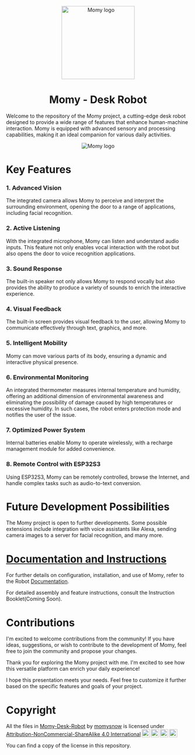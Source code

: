 <div align="center">
    <img src="https://github.com/momysnow/Momy-Desk-Robot/blob/23ec66313f0c9b1030bf521e6e0c987154239661/image/logo.png" alt="Momy logo" height="200">
    <h1>Momy - Desk Robot</h1>
</div>

Welcome to the repository of the Momy project, a cutting-edge desk robot designed to provide a wide range of features that enhance human-machine interaction. Momy is equipped with advanced sensory and processing capabilities, making it an ideal companion for various daily activities.
<div align="center">
    <img src="https://github.com/momysnow/Momy-Desk-Robot/blob/9342445bfc0cd3d265c79a3d2945b9640494709c/image/render_cubot_v5_sfondo.png" alt="Momy logo">
</div>

# Key Features
### 1. Advanced Vision
The integrated camera allows Momy to perceive and interpret the surrounding environment, opening the door to a range of applications, including facial recognition.

### 2. Active Listening
With the integrated microphone, Momy can listen and understand audio inputs. This feature not only enables vocal interaction with the robot but also opens the door to voice recognition applications.

### 3. Sound Response
The built-in speaker not only allows Momy to respond vocally but also provides the ability to produce a variety of sounds to enrich the interactive experience.

### 4. Visual Feedback
The built-in screen provides visual feedback to the user, allowing Momy to communicate effectively through text, graphics, and more.

### 5. Intelligent Mobility
Momy can move various parts of its body, ensuring a dynamic and interactive physical presence.

### 6. Environmental Monitoring
An integrated thermometer measures internal temperature and humidity, offering an additional dimension of environmental awareness and eliminating the possibility of damage caused by high temperatures or excessive humidity. In such cases, the robot enters protection mode and notifies the user of the issue.

### 7. Optimized Power System
Internal batteries enable Momy to operate wirelessly, with a recharge management module for added convenience.

### 8. Remote Control with ESP32S3
Using ESP32S3, Momy can be remotely controlled, browse the Internet, and handle complex tasks such as audio-to-text conversion.

# Future Development Possibilities
The Momy project is open to further developments. Some possible extensions include integration with voice assistants like Alexa, sending camera images to a server for facial recognition, and many more.

# [Documentation and Instructions](https://github.com/momysnow/Momy-Desk-Robot/wiki)
For further details on configuration, installation, and use of Momy, refer to the Robot [Documentation](https://github.com/momysnow/Momy-Desk-Robot/wiki).

For detailed assembly and feature instructions, consult the Instruction Booklet(Coming Soon).

# Contributions
I'm excited to welcome contributions from the community! If you have ideas, suggestions, or wish to contribute to the development of Momy, feel free to join the community and propose your changes.

Thank you for exploring the Momy project with me. I'm excited to see how this versatile platform can enrich your daily experience!

I hope this presentation meets your needs. Feel free to customize it further based on the specific features and goals of your project.

# Copyright
<p xmlns:cc="http://creativecommons.org/ns#" xmlns:dct="http://purl.org/dc/terms/">All the files in <a property="dct:title" rel="cc:attributionURL" href="https://github.com/momysnow/Momy-Desk-Robot">Momy-Desk-Robot</a> by <a rel="cc:attributionURL dct:creator" property="cc:attributionName" href="https://github.com/momysnow">momysnow</a> is licensed under <a href="http://creativecommons.org/licenses/by-nc-sa/4.0/?ref=chooser-v1" target="_blank" rel="license noopener noreferrer" style="display:inline-block;">Attribution-NonCommercial-ShareAlike 4.0 International<img style="height:22px!important;margin-left:3px;vertical-align:text-bottom;" src="https://mirrors.creativecommons.org/presskit/icons/cc.svg?ref=chooser-v1"><img style="height:22px!important;margin-left:3px;vertical-align:text-bottom;" src="https://mirrors.creativecommons.org/presskit/icons/by.svg?ref=chooser-v1"><img style="height:22px!important;margin-left:3px;vertical-align:text-bottom;" src="https://mirrors.creativecommons.org/presskit/icons/nc.svg?ref=chooser-v1"><img style="height:22px!important;margin-left:3px;vertical-align:text-bottom;" src="https://mirrors.creativecommons.org/presskit/icons/sa.svg?ref=chooser-v1"></a></p>
You can find a copy of the license in this repository.
